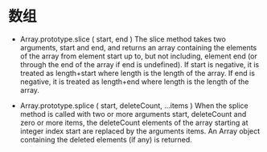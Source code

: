 # 数组

- Array.prototype.slice ( start, end )
The slice method takes two arguments, start and end, and returns an array containing the elements of the array from element start up to, but not including, element end (or through the end of the array if end is undefined). If start is negative, it is treated as length+start where length is the length of the array. If end is negative, it is treated as length+end where length is the length of the array.

- Array.prototype.splice ( start, deleteCount, ...items )
When the splice method is called with two or more arguments start, deleteCount and zero or more items, the deleteCount elements of the array starting at integer index start are replaced by the arguments items. An Array object containing the deleted elements (if any) is returned.